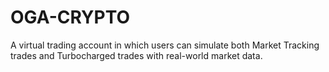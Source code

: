 # OGA-CRYPTO
A virtual trading account in which users can simulate both Market Tracking trades and Turbocharged trades with real-world market data.
